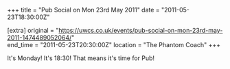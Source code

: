 +++
title = "Pub Social on Mon 23rd May 2011"
date = "2011-05-23T18:30:00Z"

[extra]
original = "https://uwcs.co.uk/events/pub-social-on-mon-23rd-may-2011-1474489052064/"    
end_time = "2011-05-23T20:30:00Z"
location = "The Phantom Coach"
+++

It's Monday\! It's 18:30\! That means it's time for Pub\!


